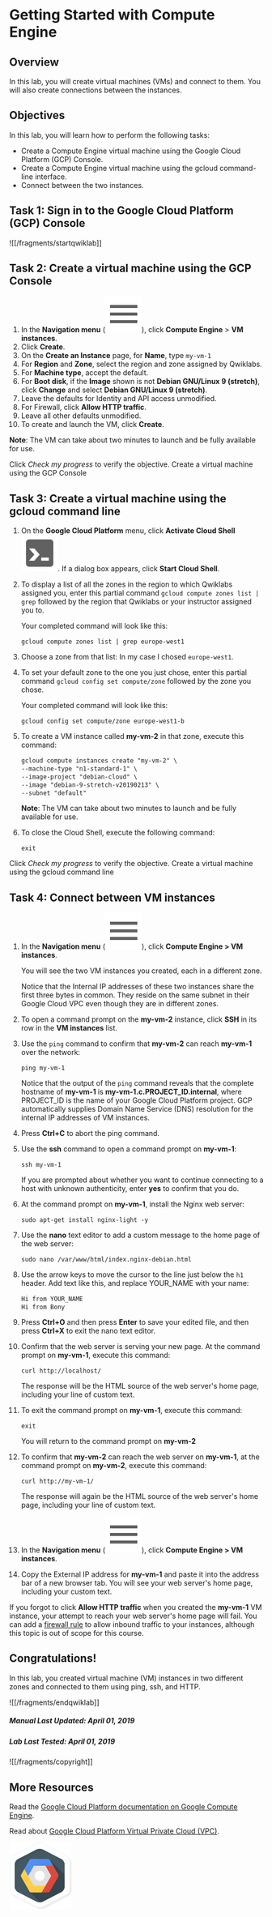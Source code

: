 # Getting Started with Compute Engine

## Overview

In this lab, you will create virtual machines (VMs) and connect to them.  You will also create connections between the instances.

## Objectives

In this lab, you will learn how to perform the following tasks:

* Create a Compute Engine virtual machine using the Google Cloud Platform (GCP) Console.
* Create a Compute Engine virtual machine using the gcloud command-line interface.
* Connect between the two instances.

## Task 1: Sign in to the Google Cloud Platform (GCP) Console

![[/fragments/startqwiklab]]

## Task 2: Create a virtual machine using  the GCP Console

1. In the __Navigation menu__ (![Navigation menu](img/menu.png)), click __Compute Engine__ \> __VM instances__.
2. Click __Create__.
3. On the __Create an Instance__ page, for __Name__, type ```my-vm-1```
4. For __Region__ and __Zone__, select the region and zone assigned by Qwiklabs.
5. For __Machine type__, accept the default.
6. For __Boot disk__, if the __Image__ shown is not __Debian GNU/Linux 9 (stretch)__, click __Change__ and select __Debian GNU/Linux 9 (stretch)__.
7. Leave the defaults for Identity and API access unmodified.
8. For Firewall, click __Allow HTTP traffic__.
9. Leave all other defaults unmodified.
10. To create and launch the VM, click __Create__.

  <aside class="special">
    <p><strong>Note</strong>: The VM can take about two minutes to launch and be fully available for use.</p>
  </aside>


Click _Check my progress_ to verify the objective.
  <ql-activity-tracking step=1>
       Create a virtual machine using the GCP Console
  </ql-activity-tracking>

## Task 3: Create a virtual machine using  the gcloud command line

1. On the __Google Cloud Platform__ menu, click __Activate Cloud Shell__ ![Activate Cloud Shell](img/devshell.png). If a dialog box appears, click __Start Cloud Shell__.
2. To display a list of all the zones in the region to which Qwiklabs assigned you, enter this partial command ```gcloud compute zones list | grep``` followed by the region that Qwiklabs or your instructor assigned you to.

    Your completed command will look like this:
    ```
    gcloud compute zones list | grep europe-west1
    ```

3. Choose a zone from that list: In my case I chosed  ```europe-west1```.

4. To set your default zone to the one you just chose, enter this partial command ```gcloud config set compute/zone``` followed by the zone you chose.

    Your completed command will look like this:

    ```
    gcloud config set compute/zone europe-west1-b
    ```

5. To create a VM instance called __my-vm-2__ in that zone, execute this command:

    ```
    gcloud compute instances create "my-vm-2" \
    --machine-type "n1-standard-1" \
    --image-project "debian-cloud" \
    --image "debian-9-stretch-v20190213" \
    --subnet "default"
    ```

    <aside class="special">
      <p><strong>Note</strong>: The VM can take about two minutes to launch and be fully available for use.</p>
    </aside>


6. To close the Cloud Shell, execute the following command:

    ```
    exit
    ```

Click _Check my progress_ to verify the objective.
  <ql-activity-tracking step=2>
       Create a virtual machine using the gcloud command line
  </ql-activity-tracking>

## Task 4: Connect between VM instances

1. In the __Navigation menu__ (![Navigation menu](img/menu.png)), click __Compute Engine \> VM instances__.

    You will see the two VM instances you created, each in a different zone.

    Notice that the Internal IP addresses of these two instances share the first three bytes in common. They reside on the same subnet in their Google Cloud VPC even though they are in different zones.

2. To open a command prompt on the __my-vm-2__ instance, click __SSH__ in its row in the __VM instances__ list.
3. Use the `ping` command to confirm that __my-vm-2__ can reach __my-vm-1__ over the network:

    ```
    ping my-vm-1
    ```

    Notice that the output of the ```ping``` command reveals that the complete hostname of __my-vm-1__ is __my-vm-1.c.PROJECT_ID.internal__, where PROJECT_ID is the name of your Google Cloud Platform project. GCP automatically supplies Domain Name Service (DNS) resolution for the internal IP addresses of VM instances.

4. Press __Ctrl+C__ to abort the ping command.

5. Use the __ssh__ command to open a command prompt on __my-vm-1__:

    ```
    ssh my-vm-1
    ```

    If you are prompted about whether you want to continue connecting to a host with unknown authenticity, enter __yes__ to confirm that you do.

6. At the command prompt on __my-vm-1__, install the Nginx web server:

    ```
    sudo apt-get install nginx-light -y
    ```

7. Use the __nano__ text editor to add a custom message to the home page of the web server:

    ```
    sudo nano /var/www/html/index.nginx-debian.html
    ```

8. Use the arrow keys to move the cursor to the line just below the ```h1``` header.  Add text like this, and replace YOUR_NAME with your name:

    ```
    Hi from YOUR_NAME
    Hi from Bony
    ```

9. Press __Ctrl+O__ and then press __Enter__ to save your edited file, and then press __Ctrl+X__ to exit the nano text editor.

10. Confirm that the web server is serving your new page. At the command prompt on __my-vm-1__, execute this command:

    ```
    curl http://localhost/
    ```

    The response will be the HTML source of the web server's home page, including your line of custom text.

11. To exit the command prompt on __my-vm-1__, execute this command:

    ```
    exit
    ```

    You will return to the command prompt on __my-vm-2__

12. To confirm that __my-vm-2__ can reach the web server on __my-vm-1__, at the command prompt on __my-vm-2__, execute this command:

    ```
    curl http://my-vm-1/
    ```

    The response will again be the HTML source of the web server's home page, including your line of custom text.

13. In the __Navigation menu__ (![Navigation menu](img/menu.png)), click __Compute Engine \> VM instances__.

14. Copy the External IP address for __my-vm-1__ and paste it into the address bar of a new browser tab. You will see your web server's home page, including your custom text.

<aside class="special"><p>If you forgot to click <b>Allow HTTP traffic</b> when you created the <b>my-vm-1</b> VM instance, your attempt to reach your web server's home page will fail. You can add a <a href="https://cloud.google.com/vpc/docs/firewalls" target="_blank">firewall rule</a> to allow inbound traffic to your instances, although this topic is out of scope for this course.</p></aside>


## Congratulations!

In this lab, you created virtual machine (VM) instances in two different zones and connected to them using ping, ssh, and HTTP.

![[/fragments/endqwiklab]]

##### Manual Last Updated: April 01, 2019

##### Lab Last Tested: April 01, 2019

![[/fragments/copyright]]

## More Resources

Read the  [Google Cloud Platform documentation on Google Compute Engine](https://cloud.google.com/compute/docs/).

Read about  [Google Cloud Platform Virtual Private Cloud (VPC)](https://cloud.google.com/compute/docs/vpc/).

![827b33e18db55754.png](img/827b33e18db55754.png)

